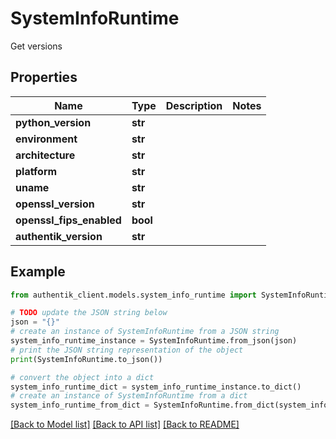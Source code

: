 # SystemInfoRuntime

Get versions

## Properties

Name | Type | Description | Notes
------------ | ------------- | ------------- | -------------
**python_version** | **str** |  | 
**environment** | **str** |  | 
**architecture** | **str** |  | 
**platform** | **str** |  | 
**uname** | **str** |  | 
**openssl_version** | **str** |  | 
**openssl_fips_enabled** | **bool** |  | 
**authentik_version** | **str** |  | 

## Example

```python
from authentik_client.models.system_info_runtime import SystemInfoRuntime

# TODO update the JSON string below
json = "{}"
# create an instance of SystemInfoRuntime from a JSON string
system_info_runtime_instance = SystemInfoRuntime.from_json(json)
# print the JSON string representation of the object
print(SystemInfoRuntime.to_json())

# convert the object into a dict
system_info_runtime_dict = system_info_runtime_instance.to_dict()
# create an instance of SystemInfoRuntime from a dict
system_info_runtime_from_dict = SystemInfoRuntime.from_dict(system_info_runtime_dict)
```
[[Back to Model list]](../README.md#documentation-for-models) [[Back to API list]](../README.md#documentation-for-api-endpoints) [[Back to README]](../README.md)


